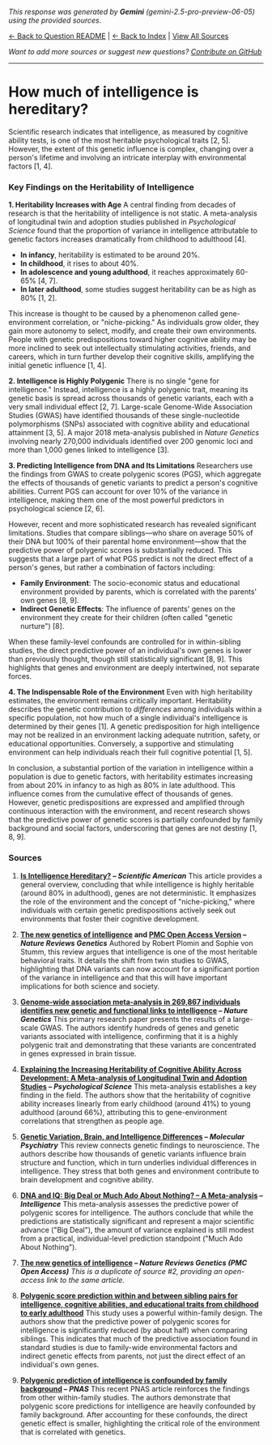 <!-- 
Generated by: gemini
Model: gemini-2.5-pro-preview-06-05
Prompt type: sources
Tools enabled: False
Generated at: 2025-06-29T00:52:03.180295
-->

*This response was generated by **Gemini** (gemini-2.5-pro-preview-06-05) using the provided sources.*

[← Back to Question README](README.md) | [← Back to Index](../README.md) | [View All Sources](../allsources.md)

*Want to add more sources or suggest new questions? [Contribute on GitHub](https://github.com/justinwest/SuggestedSources)*

---

# How much of intelligence is hereditary?

Scientific research indicates that intelligence, as measured by cognitive ability tests, is one of the most heritable psychological traits [2, 5]. However, the extent of this genetic influence is complex, changing over a person's lifetime and involving an intricate interplay with environmental factors [1, 4].

### Key Findings on the Heritability of Intelligence

**1. Heritability Increases with Age**
A central finding from decades of research is that the heritability of intelligence is not static. A meta-analysis of longitudinal twin and adoption studies published in *Psychological Science* found that the proportion of variance in intelligence attributable to genetic factors increases dramatically from childhood to adulthood [4].
*   **In infancy**, heritability is estimated to be around 20%.
*   **In childhood**, it rises to about 40%.
*   **In adolescence and young adulthood**, it reaches approximately 60-65% [4, 7].
*   **In later adulthood**, some studies suggest heritability can be as high as 80% [1, 2].

This increase is thought to be caused by a phenomenon called gene-environment correlation, or "niche-picking." As individuals grow older, they gain more autonomy to select, modify, and create their own environments. People with genetic predispositions toward higher cognitive ability may be more inclined to seek out intellectually stimulating activities, friends, and careers, which in turn further develop their cognitive skills, amplifying the initial genetic influence [1, 4].

**2. Intelligence is Highly Polygenic**
There is no single "gene for intelligence." Instead, intelligence is a highly polygenic trait, meaning its genetic basis is spread across thousands of genetic variants, each with a very small individual effect [2, 7]. Large-scale Genome-Wide Association Studies (GWAS) have identified thousands of these single-nucleotide polymorphisms (SNPs) associated with cognitive ability and educational attainment [3, 5]. A major 2018 meta-analysis published in *Nature Genetics* involving nearly 270,000 individuals identified over 200 genomic loci and more than 1,000 genes linked to intelligence [3].

**3. Predicting Intelligence from DNA and Its Limitations**
Researchers use the findings from GWAS to create polygenic scores (PGS), which aggregate the effects of thousands of genetic variants to predict a person's cognitive abilities. Current PGS can account for over 10% of the variance in intelligence, making them one of the most powerful predictors in psychological science [2, 6].

However, recent and more sophisticated research has revealed significant limitations. Studies that compare siblings—who share on average 50% of their DNA but 100% of their parental home environment—show that the predictive power of polygenic scores is substantially reduced. This suggests that a large part of what PGS predict is not the direct effect of a person's genes, but rather a combination of factors including:
*   **Family Environment**: The socio-economic status and educational environment provided by parents, which is correlated with the parents' own genes [8, 9].
*   **Indirect Genetic Effects**: The influence of parents' genes on the environment they create for their children (often called "genetic nurture") [8].

When these family-level confounds are controlled for in within-sibling studies, the direct predictive power of an individual's own genes is lower than previously thought, though still statistically significant [8, 9]. This highlights that genes and environment are deeply intertwined, not separate forces.

**4. The Indispensable Role of the Environment**
Even with high heritability estimates, the environment remains critically important. Heritability describes the genetic contribution to *differences* among individuals within a specific population, not how much of a single individual's intelligence is determined by their genes [1]. A genetic predisposition for high intelligence may not be realized in an environment lacking adequate nutrition, safety, or educational opportunities. Conversely, a supportive and stimulating environment can help individuals reach their full cognitive potential [1, 5].

In conclusion, a substantial portion of the variation in intelligence within a population is due to genetic factors, with heritability estimates increasing from about 20% in infancy to as high as 80% in late adulthood. This influence comes from the cumulative effect of thousands of genes. However, genetic predispositions are expressed and amplified through continuous interaction with the environment, and recent research shows that the predictive power of genetic scores is partially confounded by family background and social factors, underscoring that genes are not destiny [1, 8, 9].

### Sources

1.  **[Is Intelligence Hereditary?](https://www.scientificamerican.com/article/is-intelligence-hereditary/) – *Scientific American***
    This article provides a general overview, concluding that while intelligence is highly heritable (around 80% in adulthood), genes are not deterministic. It emphasizes the role of the environment and the concept of "niche-picking," where individuals with certain genetic predispositions actively seek out environments that foster their cognitive development.

2.  **[The new genetics of intelligence](https://www.nature.com/articles/nrg.2017.104) and [PMC Open Access Version](https://pmc.ncbi.nlm.nih.gov/articles/PMC5985927/) – *Nature Reviews Genetics***
    Authored by Robert Plomin and Sophie von Stumm, this review argues that intelligence is one of the most heritable behavioral traits. It details the shift from twin studies to GWAS, highlighting that DNA variants can now account for a significant portion of the variance in intelligence and that this will have important implications for both science and society.

3.  **[Genome-wide association meta-analysis in 269,867 individuals identifies new genetic and functional links to intelligence](https://pubmed.ncbi.nlm.nih.gov/29942086/) – *Nature Genetics***
    This primary research paper presents the results of a large-scale GWAS. The authors identify hundreds of genes and genetic variants associated with intelligence, confirming that it is a highly polygenic trait and demonstrating that these variants are concentrated in genes expressed in brain tissue.

4.  **[Explaining the Increasing Heritability of Cognitive Ability Across Development: A Meta-analysis of Longitudinal Twin and Adoption Studies](https://pmc.ncbi.nlm.nih.gov/articles/PMC3954471/) – *Psychological Science***
    This meta-analysis establishes a key finding in the field. The authors show that the heritability of cognitive ability increases linearly from early childhood (around 41%) to young adulthood (around 66%), attributing this to gene-environment correlations that strengthen as people age.

5.  **[Genetic Variation, Brain, and Intelligence Differences](https://www.nature.com/articles/s41380-021-01027-y) – *Molecular Psychiatry***
    This review connects genetic findings to neuroscience. The authors describe how thousands of genetic variants influence brain structure and function, which in turn underlies individual differences in intelligence. They stress that both genes and environment contribute to brain development and cognitive ability.

6.  **[DNA and IQ: Big Deal or Much Ado About Nothing? – A Meta-analysis](https://www.sciencedirect.com/science/article/abs/pii/S0160289624000655) – *Intelligence***
    This meta-analysis assesses the predictive power of polygenic scores for intelligence. The authors conclude that while the predictions are statistically significant and represent a major scientific advance ("Big Deal"), the amount of variance explained is still modest from a practical, individual-level prediction standpoint ("Much Ado About Nothing").

7.  **[The new genetics of intelligence](https://pmc.ncbi.nlm.nih.gov/articles/PMC5985927/) – *Nature Reviews Genetics (PMC Open Access)***
    *This is a duplicate of source #2, providing an open-access link to the same article.*

8.  **[Polygenic score prediction within and between sibling pairs for intelligence, cognitive abilities, and educational traits from childhood to early adulthood](https://icajournal.scholasticahq.com/article/140654-polygenic-score-prediction-within-and-between-sibling-pairs-for-intelligence-cognitive-abilities-and-educational-traits-from-childhood-to-early-adul)**
    This study uses a powerful within-family design. The authors show that the predictive power of polygenic scores for intelligence is significantly reduced (by about half) when comparing siblings. This indicates that much of the predictive association found in standard studies is due to family-wide environmental factors and indirect genetic effects from parents, not just the direct effect of an individual's own genes.

9.  **[Polygenic prediction of intelligence is confounded by family background](https://www.pnas.org/doi/10.1073/pnas.2426531122) – *PNAS***
    This recent PNAS article reinforces the findings from other within-family studies. The authors demonstrate that polygenic score predictions for intelligence are heavily confounded by family background. After accounting for these confounds, the direct genetic effect is smaller, highlighting the critical role of the environment that is correlated with genetics.